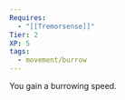 ```yaml
---
Requires:
  - "[[Tremorsense]]"
Tier: 2
XP: 5
tags:
  - movement/burrow
---
```

You gain a burrowing speed. 